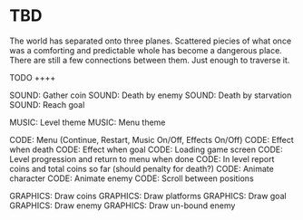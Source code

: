 TBD
===

The world has separated onto three planes.
Scattered piecies of what once was a comforting and
predictable whole has become a dangerous place.
There are still a few connections between them.
Just enough to traverse it.


TODO
++++

SOUND: Gather coin
SOUND: Death by enemy
SOUND: Death by starvation
SOUND: Reach goal

MUSIC: Level theme
MUSIC: Menu theme

CODE: Menu (Continue, Restart, Music On/Off, Effects On/Off)
CODE: Effect when death
CODE: Effect when goal
CODE: Loading game screen
CODE: Level progression and return to menu when done
CODE: In level report coins and total coins so far (should penalty for death?)
CODE: Animate character
CODE: Animate enemy
CODE: Scroll between positions

GRAPHICS: Draw coins
GRAPHICS: Draw platforms
GRAPHICS: Draw goal
GRAPHICS: Draw enemy
GRAPHICS: Draw un-bound enemy

